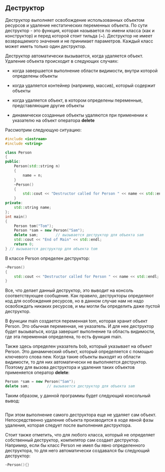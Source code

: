 ## Деструктор

Деструктор выполняет освобождение использованных объектом ресурсов и удаление нестатических переменных объекта. 
По сути деструктор  - это функция, которая называется по имени класса (как и конструктор) и перед которой стоит тильда (~). 
Деструктор не имеет возвращаемого значения и не принимает параметров. Каждый класс может иметь только один деструктор.

Деструктор автоматически вызывается, когда удаляется объект. Удаление объекта происходит в следующих случаях:

- когда завершается выполнение области видимости, внутри которой определены объекты

- когда удаляется контейнер (например, массив), который содержит объекты

- когда удаляется объект, в котором определены переменные, представляющие другие объекты

- динамически созданные объекты удаляются при применении к указателю на объект оператора **delete**

Рассмотрим следующую ситуацию:

```cpp
#include <iostream>
#include <string>

class Person
{
public: 
    Person(std::string n)
    {
        name = n;
    }
    ~Person()
    {
        std::cout << "Destructor called for Person " << name << std::endl;
    }
private:
    std::string name;
};
int main()
{
    Person tom("Tom");
    Person *sam = new Person("Sam");
    delete sam;        // вызывается деструктор для объекта sam
    std::cout << "End of Main" << std::endl;
    return 0;
} // вызывается деструктор для объекта tom
```

В классе Person определен деструктор:

```cpp
~Person()
{
    std::cout << "Destructor called for Person " << name << std::endl;
}
```

Все, что делает данный деструктор, это выводит на консоль соответствующее сообщение. Как правило, деструкторы определяют код для особождения ресурсов, 
но в данном случае нам не надо освобождать никаких ресурсов, и мы могли бы определить даже пустой деструктор.

В функции main создается переменная tom, которая хранит объект Person. Это обычная переменная, не указатель. И для нее деструктор будет вызываться, 
когда завершит выполнение та область видимости, где эта переменная определена, то есть функция main.

Также здесь определен указатель bob, который указывает на объект Person. Это динамический объект, который определяется с помощью ключевого слова new. 
Когда такие объекты выходят из области видимости, то для них автоматически не выполняется деструктор. Поэтому для вызова деструктора и удаления таких объектов применяется 
оператор **delete**:

```cpp
Person *sam = new Person("Sam");
delete sam;        // вызывается деструктор для объекта sam
```

Таким образом, у данной программы будет следующий консольный вывод:

```

```

При этом выполнение самого деструктора еще не удаляет сам объект. Непосредственно удаление объекта производится в ходе явной фазы удаления, которая 
следует после выполнения деструктора.

Стоит также отметить, что для любого класса, который не определяет собственный деструктор, компилятор сам создает деструктор. Например, если бы 
класс Person не имел бы явно определенного деструктора, то для него автоматически создавался бы следующий деструктор:

```cpp
~Person(){}
```

